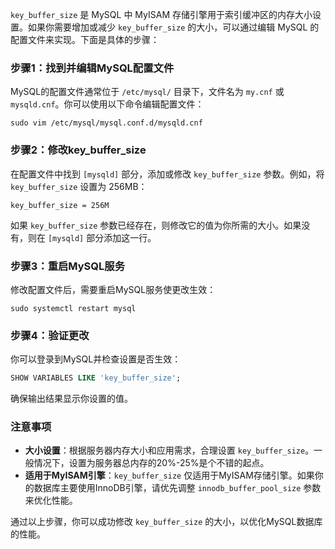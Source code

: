 `key_buffer_size` 是 MySQL 中 MyISAM 存储引擎用于索引缓冲区的内存大小设置。如果你需要增加或减少 `key_buffer_size` 的大小，可以通过编辑 MySQL 的配置文件来实现。下面是具体的步骤：

### 步骤1：找到并编辑MySQL配置文件

MySQL的配置文件通常位于 `/etc/mysql/` 目录下，文件名为 `my.cnf` 或 `mysqld.cnf`。你可以使用以下命令编辑配置文件：

```ubuntu
sudo vim /etc/mysql/mysql.conf.d/mysqld.cnf
```

### 步骤2：修改key_buffer_size

在配置文件中找到 `[mysqld]` 部分，添加或修改 `key_buffer_size` 参数。例如，将 `key_buffer_size` 设置为 256MB：

```ubuntu
key_buffer_size = 256M
```

如果 `key_buffer_size` 参数已经存在，则修改它的值为你所需的大小。如果没有，则在 `[mysqld]` 部分添加这一行。

### 步骤3：重启MySQL服务

修改配置文件后，需要重启MySQL服务使更改生效：

```ubuntu
sudo systemctl restart mysql
```

### 步骤4：验证更改

你可以登录到MySQL并检查设置是否生效：

```sql
SHOW VARIABLES LIKE 'key_buffer_size';
```
确保输出结果显示你设置的值。

### 注意事项

- **大小设置**：根据服务器内存大小和应用需求，合理设置 `key_buffer_size`。一般情况下，设置为服务器总内存的20%-25%是个不错的起点。
- **适用于MyISAM引擎**：`key_buffer_size` 仅适用于MyISAM存储引擎。如果你的数据库主要使用InnoDB引擎，请优先调整 `innodb_buffer_pool_size` 参数来优化性能。

通过以上步骤，你可以成功修改 `key_buffer_size` 的大小，以优化MySQL数据库的性能。